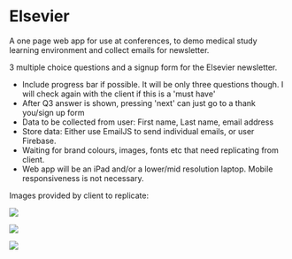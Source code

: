 # Elsevier
A one page web app for use at conferences, to demo medical study learning environment and collect emails for newsletter.

3 multiple choice questions and a signup form for the Elsevier newsletter.

- Include progress bar if possible. It will be only three questions though. I will check again with the client if this is a 'must have'
- After Q3 answer is shown, pressing 'next' can just go to a thank you/sign up form
- Data to be collected from user: First name, Last name, email address
- Store data: Either use EmailJS to send individual emails, or user Firebase.
- Waiting for brand colours, images, fonts etc that need replicating from client. 
- Web app will be an iPad and/or a lower/mid resolution laptop. Mobile responsiveness is not necessary.

Images provided by client to replicate: 

![](https://i.ibb.co/njW7WKS/Clipboard01.jpg)

![](https://i.ibb.co/4ZnfZVx/Clipboard02.jpg)

![](https://i.ibb.co/Kjvd8S4/Clipboard03.jpg)